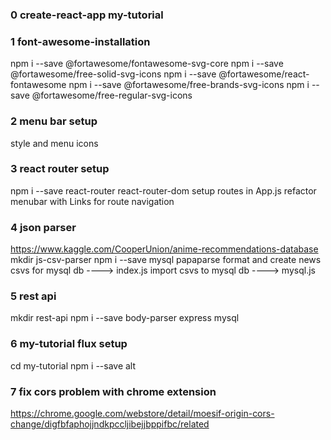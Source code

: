 ### 0 create-react-app my-tutorial


### 1 font-awesome-installation
npm i --save @fortawesome/fontawesome-svg-core
npm i --save @fortawesome/free-solid-svg-icons
npm i --save @fortawesome/react-fontawesome
npm i --save @fortawesome/free-brands-svg-icons
npm i --save @fortawesome/free-regular-svg-icons


### 2 menu bar setup
style and menu icons


### 3 react router setup
npm i --save react-router react-router-dom
setup routes in App.js
refactor menubar with Links for route navigation


### 4 json parser
https://www.kaggle.com/CooperUnion/anime-recommendations-database
mkdir js-csv-parser
npm i --save mysql papaparse
format and create news csvs for mysql db    ----> index.js
import csvs to mysql db                     ----> mysql.js


### 5 rest api
mkdir rest-api
npm i --save body-parser express mysql

### 6 my-tutorial flux setup
cd my-tutorial
npm i --save alt

### 7 fix cors problem with chrome extension
https://chrome.google.com/webstore/detail/moesif-origin-cors-change/digfbfaphojjndkpccljibejjbppifbc/related


